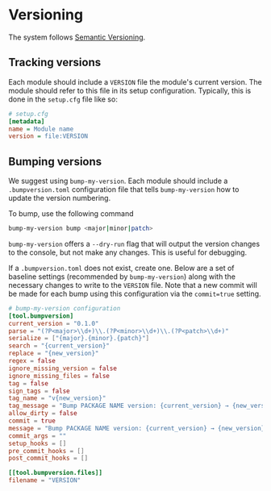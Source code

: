 # Versioning

The system follows [Semantic Versioning](https://semver.org/).

## Tracking versions

Each module should include a `VERSION` file the module's current version. The module should refer to this file in its setup configuration. Typically, this is done in the `setup.cfg` file like so:

```cfg
# setup.cfg
[metadata]
name = Module name
version = file:VERSION
```

## Bumping versions

We suggest using `bump-my-version`. Each module should include a `.bumpversion.toml` configuration file that tells `bump-my-version` how to update the version numbering.

To bump, use the following command

```bash
bump-my-version bump <major|minor|patch>
```

`bump-my-version` offers a `--dry-run` flag that will output the version changes to the console, but not make any changes. This is useful for debugging.

If a `.bumpversion.toml` does not exist, create one. Below are a set of baseline settings (recommended by `bump-my-version`) along with the necessary changes to write to the `VERSION` file. Note that a new commit will be made for each bump using this configuration via the `commit=true` setting.

```toml
# bump-my-version configuration
[tool.bumpversion]
current_version = "0.1.0"
parse = "(?P<major>\\d+)\\.(?P<minor>\\d+)\\.(?P<patch>\\d+)"
serialize = ["{major}.{minor}.{patch}"]
search = "{current_version}"
replace = "{new_version}"
regex = false
ignore_missing_version = false
ignore_missing_files = false
tag = false
sign_tags = false
tag_name = "v{new_version}"
tag_message = "Bump PACKAGE NAME version: {current_version} → {new_version}"
allow_dirty = false
commit = true
message = "Bump PACKAGE NAME version: {current_version} → {new_version}"
commit_args = ""
setup_hooks = []
pre_commit_hooks = []
post_commit_hooks = []

[[tool.bumpversion.files]]
filename = "VERSION"
```
